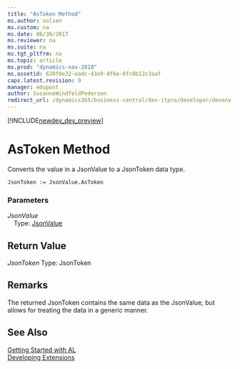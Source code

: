 ```yaml
---
title: "AsToken Method"
ms.author: solsen
ms.custom: na
ms.date: 06/30/2017
ms.reviewer: na
ms.suite: na
ms.tgt_pltfrm: na
ms.topic: article
ms.prod: "dynamics-nav-2018"
ms.assetid: 620f0e32-eadc-43e9-8f6e-8fc0b12c3aaf
caps.latest.revision: 9
manager: edupont
author: SusanneWindfeldPedersen
redirect_url: /dynamics365/business-central/dev-itpro/developer/devenv-restapi-overview
---
```


[!INCLUDE[newdev_dev_preview](../includes/newdev_dev_preview.md)]

# AsToken Method
Converts the value in a JsonValue to a JsonToken data type.

```
JsonToken := JsonValue.AsToken
```

### Parameters
*JsonValue*  
&emsp;Type: [JsonValue](jsonvalue-class.md)

## Return Value
*JsonToken*
Type: JsonToken

## Remarks
The returned JsonToken contains the same data as the JsonValue, but allows for treating the data in a generic manner.

## See Also
[Getting Started with AL](../devenv-get-started.md)  
[Developing Extensions](../devenv-dev-overview.md)
